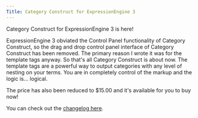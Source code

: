 ```yaml
---
Title: Category Construct for ExpressionEngine 3
---
```


Category Construct for ExpressionEngine 3 is here!

ExpressionEngine 3 obviated the Control Panel functionality of Category Construct, so the drag and drop control panel interface of Category Construct has been removed. The primary reason I wrote it was for the template tags anyway. So that's all Category Construct is about now. The template tags are a powerful way to output categories with any level of nesting on your terms. You are in completely control of the markup and the logic is... logical.

The price has also been reduced to $15.00 and it's available for you to buy now!

You can check out the [changelog here](/software/category-construct/changelog).
